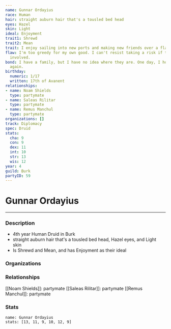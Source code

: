 ```yaml
---
name: Gunnar Ordayius
race: Human
hair: straight auburn hair that's a tousled bed head
eyes: Hazel
skin: Light
ideal: Enjoyment
trait1: Shrewd
trait2: Mean
trait: I enjoy sailing into new ports and making new friends over a flagon of ale.
flaw: I'm too greedy for my own good. I can't resist taking a risk if there's money
  involved.
bond: I have a family, but I have no idea where they are. One day, I hope to see them
  again.
birthday:
  numeric: 1/17
  written: 17th of Avanent
relationships:
- name: Noam Shields
  type: partymate
- name: Saleas Rilitar
  type: partymate
- name: Remus Manchul
  type: partymate
organizations: []
track: Diplomacy
spec: Druid
stats:
  cha: 9
  con: 9
  dex: 11
  int: 10
  str: 13
  wis: 12
year: 4
guild: Burk
partyID: 59
---
```

# Gunnar Ordayius
---
### Description
- 4th year Human Druid in Burk
- straight auburn hair that's a tousled bed head, Hazel eyes, and Light skin
- Is Shrewd and Mean, and has Enjoyment as their ideal

### Organizations
### Relationships
[[Noam Shields]]: partymate
[[Saleas Rilitar]]: partymate
[[Remus Manchul]]: partymate
### Stats
```statblock
name: Gunnar Ordayius
stats: [13, 11, 9, 10, 12, 9]
```